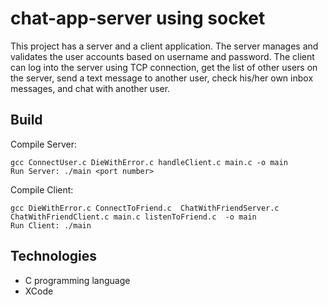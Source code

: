 # chat-app-server using socket

This project has a server and a client application. The server manages and validates the user accounts based on username and password. The client can log into the server using TCP connection, get the list of other users on the server, send a text message to another user, check his/her own inbox messages, and chat with another user.


## Build 

Compile Server: 
```
gcc ConnectUser.c DieWithError.c handleClient.c main.c -o main
Run Server: ./main <port number>
```

Compile Client: 
```
gcc DieWithError.c ConnectToFriend.c  ChatWithFriendServer.c ChatWithFriendClient.c main.c listenToFriend.c  -o main
Run Client: ./main
```

##  Technologies
* C programming language 
* XCode 

